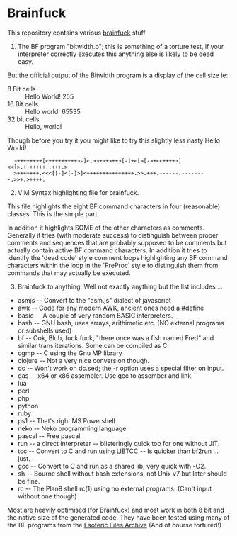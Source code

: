 Brainfuck
=========

This repository contains various [brainfuck](http://esolangs.org/wiki/Brainfuck) stuff.

1. The BF program "bitwidth.b"; this is something of a torture test, if your interpreter correctly executes this anything else is likely to be dead easy. 

  But the official output of the Bitwidth program is a display of the cell size ie:

  <dl><dt>8 Bit cells<dd>Hello World! 255<dt>16 Bit cells<dd>Hello world! 65535<dt>32 bit cells<dd>Hello, world!</dl>

  Though before you try it you might like to try this slightly less nasty Hello World! 

      >++++++++[<+++++++++>-]<.>>+>+>++>[-]+<[>[->+<<++++>]<<]>.+++++++..+++.>
      >+++++++.<<<[[-]<[-]>]<+++++++++++++++.>>.+++.------.--------.>>+.>++++.

2. VIM Syntax highlighting file for brainfuck.

  This file highlights the eight BF command characters in four (reasonable) classes. This is the simple part.

  In addition it highlights SOME of the other characters as comments.  Generally it tries (with moderate success) to distinguish between proper comments and sequences that are probably supposed to be comments but actually contain active BF command characters. In addition it tries to identify the 'dead code' style comment loops highlighting any BF command characters within the loop in the 'PreProc' style to distinguish them from commands that may actually be executed.


3. Brainfuck to anything. Well not exactly anything but the list includes ...
  * asmjs -- Convert to the "asm.js" dialect of javascript
  * awk	-- Code for any modern AWK, ancient ones need a #define
  * basic -- A couple of very random BASIC interpreters.
  * bash -- GNU bash, uses arrays, arithimetic etc. (NO external programs or subshells used)
  * bf -- Ook, Blub, fuck fuck, "there once was a fish named Fred" and similar transliterations. Some can be compiled as C
  * cgmp -- C using the Gnu MP library
  * clojure -- Not a very nice conversion though.
  * dc -- Won't work on dc.sed; the -r option uses a special filter on input.
  * gas -- x64 or x86 assembler. Use gcc to assember and link.
  * lua
  * perl
  * php
  * python
  * ruby
  * ps1 -- That's right MS Powershell
  * neko -- Neko programming language
  * pascal -- Free pascal.
  * run -- a direct interpreter -- blisteringly quick too for one without JIT.
  * tcc -- Convert to C and run using LIBTCC -- Is quicker than bf2run ... just.
  * gcc -- Convert to C and run as a shared lib; very quick with -O2.
  * sh -- Bourne shell without bash extensions, not Unix v7 but later should be fine.
  * rc -- The Plan9 shell rc(1) using no external programs. (Can't input without one though)

  Most are heavily optimised (for Brainfuck) and most work in both 8 bit and the native size of the generated code.
  They have been tested using many of the BF programs from the [Esoteric Files Archive](https://github.com/graue/esofiles/tree/master/brainfuck/src) (And of course tortured!)
  
